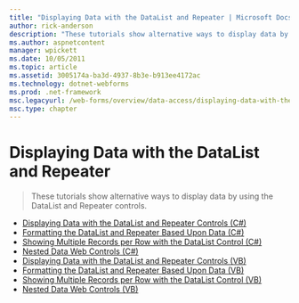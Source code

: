 ```yaml
---
title: "Displaying Data with the DataList and Repeater | Microsoft Docs"
author: rick-anderson
description: "These tutorials show alternative ways to display data by using the DataList and Repeater controls."
ms.author: aspnetcontent
manager: wpickett
ms.date: 10/05/2011
ms.topic: article
ms.assetid: 3005174a-ba3d-4937-8b3e-b913ee4172ac
ms.technology: dotnet-webforms
ms.prod: .net-framework
msc.legacyurl: /web-forms/overview/data-access/displaying-data-with-the-datalist-and-repeater
msc.type: chapter
---
```

Displaying Data with the DataList and Repeater
====================
> These tutorials show alternative ways to display data by using the DataList and Repeater controls.


- [Displaying Data with the DataList and Repeater Controls (C#)](displaying-data-with-the-datalist-and-repeater-controls-cs.md)
- [Formatting the DataList and Repeater Based Upon Data (C#)](formatting-the-datalist-and-repeater-based-upon-data-cs.md)
- [Showing Multiple Records per Row with the DataList Control (C#)](showing-multiple-records-per-row-with-the-datalist-control-cs.md)
- [Nested Data Web Controls (C#)](nested-data-web-controls-cs.md)
- [Displaying Data with the DataList and Repeater Controls (VB)](displaying-data-with-the-datalist-and-repeater-controls-vb.md)
- [Formatting the DataList and Repeater Based Upon Data (VB)](formatting-the-datalist-and-repeater-based-upon-data-vb.md)
- [Showing Multiple Records per Row with the DataList Control (VB)](showing-multiple-records-per-row-with-the-datalist-control-vb.md)
- [Nested Data Web Controls (VB)](nested-data-web-controls-vb.md)